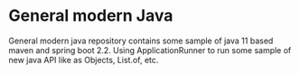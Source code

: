 # General modern Java
General modern java repository contains some sample of java 11 based maven and spring boot 2.2.
Using ApplicationRunner to run some sample of new java API like as Objects, List.of, etc.
